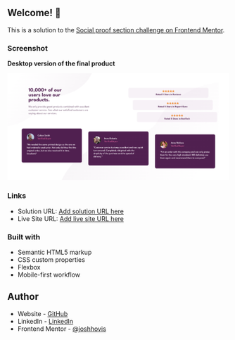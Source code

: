 ## Welcome! 👋

This is a solution to the [Social proof section challenge on Frontend Mentor](https://www.frontendmentor.io/challenges/social-proof-section-6e0qTv_bA).

### Screenshot

**Desktop version of the final product**

<img src="./assets/images/social-desktop.png" alt="Image of social proof on a desktop device viewport" width="550"/>

### Links

- Solution URL: [Add solution URL here](https://www.frontendmentor.io/challenges/social-proof-section-6e0qTv_bA/hub)
- Live Site URL: [Add live site URL here](joshhovis.github.io/Social-Proof/)

### Built with

- Semantic HTML5 markup
- CSS custom properties
- Flexbox
- Mobile-first workflow

## Author

- Website - [GitHub](https://github.com/joshhovis)
- LinkedIn - [LinkedIn](https://www.linkedin.com/in/joshua-hovis/)
- Frontend Mentor - [@joshhovis](https://www.frontendmentor.io/profile/joshhovis)
